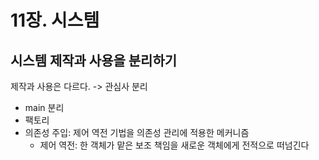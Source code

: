 # 11장. 시스템

## 시스템 제작과 사용을 분리하기

제작과 사용은 다르다. -> 관심사 분리

- main 분리
- 팩토리
- 의존성 주입: 제어 역전 기법을 의존성 관리에 적용한 메커니즘
  - 제어 역전: 한 객체가 맡은 보조 책임을 새로운 객체에게 전적으로 떠넘긴다
